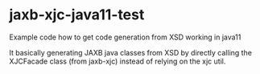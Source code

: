 # jaxb-xjc-java11-test
Example code how to get code generation from XSD working in java11

It basically generating JAXB java classes from XSD by directly calling 
the XJCFacade class (from jaxb-xjc) instead of relying on the xjc util.
